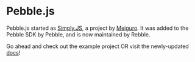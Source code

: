 # Pebble.js
Pebble.js started as [Simply.JS](http://github.com/meiguro/simplyjs), a project by [Meiguro](http://github.com/meiguro). It was added to the Pebble SDK by Pebble, and is now maintained by Rebble.

Go ahead and check out the example project OR visit the newly-updated [docs](docs/)!